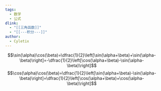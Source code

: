 ```yaml
---
tags:
  - 数学
  - 公式
dlink:
  - "[[三角函数]]"
  - "[[---积分---]]"
author:
  - Cyletix
---
```

$$\sin(\alpha)\cos(\beta)=\dfrac{1}{2}\left[\sin(\alpha+\beta)+\sin(\alpha-\beta)\right]=-\dfrac{1}{2}\left[\cos(\alpha+\beta)-\sin(\alpha-\beta)\right]$$
$$\cos(\alpha)\cos(\beta)=\dfrac{1}{2}\left[\sin(\alpha+\beta)-\sin(\alpha-\beta)\right]=\dfrac{1}{2}\left[\cos(\alpha+\beta)+\cos(\alpha-\beta)\right]$$
